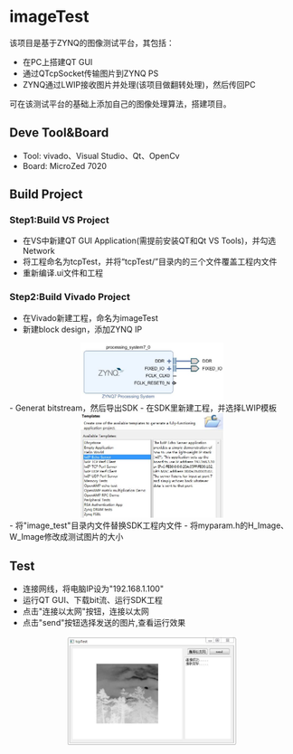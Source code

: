 # imageTest
该项目是基于ZYNQ的图像测试平台，其包括：

- 在PC上搭建QT GUI
- 通过QTcpSocket传输图片到ZYNQ PS
- ZYNQ通过LWIP接收图片并处理(该项目做翻转处理)，然后传回PC

可在该测试平台的基础上添加自己的图像处理算法，搭建项目。

## Deve Tool&Board
- Tool: vivado、Visual Studio、Qt、OpenCv
- Board: MicroZed 7020

## Build Project
### Step1:Build VS Project

- 在VS中新建QT GUI Application(需提前安装QT和Qt VS Tools)，并勾选Network
- 将工程命名为tcpTest，并将“tcpTest/”目录内的三个文件覆盖工程内文件
- 重新编译.ui文件和工程

### Step2:Build Vivado Project

- 在Vivado新建工程，命名为imageTest
- 新建block design，添加ZYNQ IP
<div align=center><img src=image\bd.jpg width=50%></div>
- Generat bitstream，然后导出SDK
- 在SDK里新建工程，并选择LWIP模板
<div align=center><img src=image\lwip.jpg width=50%></div>
- 将"image_test"目录内文件替换SDK工程内文件
- 将myparam.h的H_Image、W_Image修改成测试图片的大小

## Test 
- 连接网线，将电脑IP设为"192.168.1.100"
- 运行QT GUI、下载bit流、运行SDK工程
- 点击"连接以太网"按钮，连接以太网
- 点击"send"按钮选择发送的图片,查看运行效果
<div align=center><img src=image\result.jpg width=60%></div>
